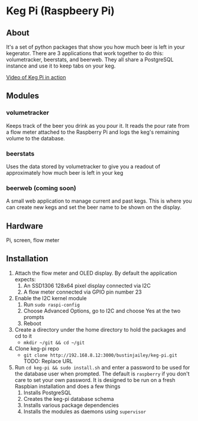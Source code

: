 # Keg Pi (Raspbeery Pi)

## About
It's a set of python packages that show you how much beer is left in your kegerator.  There are 3 applications that work together to do this: volumetracker, beerstats, and beerweb.  They all share a PostgreSQL instance and use it to keep tabs on your keg.

[Video of Keg Pi in action](https://github.com/bustinjailey/keg-pi)

## Modules 
### volumetracker
Keeps track of the beer you drink as you pour it.  It reads the pour rate from a flow meter attached to the Raspberry Pi and logs the keg's remaining volume to the database.

### beerstats
Uses the data stored by volumetracker to give you a readout of approximately how much beer is left in your keg
 
### beerweb (coming soon)
A small web application to manage current and past kegs.  This is where you can create new kegs and set the beer name to be shown on the display.
   
## Hardware
Pi, screen, flow meter

## Installation
1. Attach the flow meter and OLED display.  By default the application expects:
    1. An SSD1306 128x64 pixel display connected via I2C
    2. A flow meter connected via GPIO pin number 23
2. Enable the I2C kernel module
    1. Run `sudo raspi-config`
    2. Choose Advanced Options, go to I2C and choose Yes at the two prompts
    3. Reboot
3. Create a directory under the home directory to hold the packages and cd to it
    - `mkdir ~/git && cd ~/git`
4. Clone keg-pi repo
    - `git clone http://192.168.8.12:3000/bustinjailey/keg-pi.git` TODO: Replace URL
5. Run `cd keg-pi && sudo install.sh` and enter a password to be used for the database user when prompted.  The default is `raspberry` if you don't care to set your own password.  It is designed to be run on a fresh Raspbian installation and does a few things
    1. Installs PostgreSQL
    2. Creates the keg-pi database schema
    3. Installs various package dependencies
    4. Installs the modules as daemons using `supervisor`
